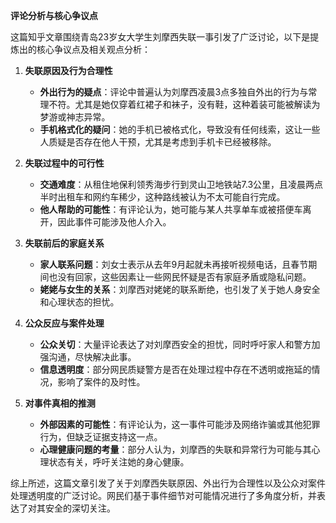 **评论分析与核心争议点**

这篇知乎文章围绕青岛23岁女大学生刘摩西失联一事引发了广泛讨论，以下是提炼出的核心争议点及相关观点分析：

1. **失联原因及行为合理性**
   - **外出行为的疑点**：评论中普遍认为刘摩西凌晨3点多独自外出的行为与常理不符。尤其是她仅穿着红裙子和袜子，没有鞋，这种着装可能被解读为梦游或神志异常。
   - **手机格式化的疑问**：她的手机已被格式化，导致没有任何线索，这让一些人质疑是否存在他人干预，尤其是考虑到手机卡已经被移除。

2. **失联过程中的可行性**
   - **交通难度**：从租住地保利领秀海步行到灵山卫地铁站7.3公里，且凌晨两点半时出租车和网约车稀少，这种路线被认为不太可能自行完成。
   - **他人帮助的可能性**：有评论认为，她可能与某人共享单车或被搭便车离开，因此事件可能涉及他人介入。

3. **失联前后的家庭关系**
   - **家人联系问题**：刘女士表示从去年9月起就未再接听视频电话，且春节期间也没有回家，这些因素让一些网民怀疑是否有家庭矛盾或隐私问题。
   - **姥姥与女生的关系**：刘摩西对姥姥的联系断绝，也引发了关于她人身安全和心理状态的担忧。

4. **公众反应与案件处理**
   - **公众关切**：大量评论表达了对刘摩西安全的担忧，同时呼吁家人和警方加强沟通，尽快解决此事。
   - **信息透明度**：部分网民质疑警方是否在处理过程中存在不透明或拖延的情况，影响了案件的及时性。

5. **对事件真相的推测**
   - **外部因素的可能性**：有评论认为，这一事件可能涉及网络诈骗或其他犯罪行为，但缺乏证据支持这一点。
   - **心理健康问题的考量**：部分人认为，刘摩西的失联和异常行为可能与其心理状态有关，呼吁关注她的身心健康。

综上所述，这篇文章引发了关于刘摩西失联原因、外出行为合理性以及公众对案件处理透明度的广泛讨论。网民们基于事件细节对可能情况进行了多角度分析，并表达了对其安全的深切关注。